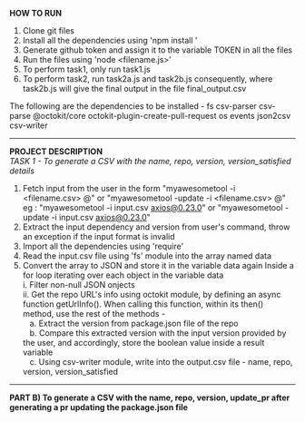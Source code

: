 ****HOW TO RUN****
  1. Clone git files
  2. Install all the dependencies using 'npm install <dependency-name>'
  3. Generate github token and assign it to the variable TOKEN in all the files
  4. Run the files using 'node <filename.js>'
  5. To perform task1, only run task1.js
  6. To perform task2, run task2a.js and task2b.js consequently, where task2b.js will give the final output in the file final_output.csv
  
  The following are the dependencies to be installed - 
  fs
  csv-parser
  csv-parse
  @octokit/core
  octokit-plugin-create-pull-request
  os
  events
  json2csv
  csv-writer
  
  --------------------------

  **PROJECT DESCRIPTION** </br>
  _TASK 1 -  To generate a CSV with the name, repo, version, version_satisfied details_
  1. Fetch input from the user in the form "myawesometool -i <filename.csv> <dependency-name>@<version>" or "myawesometool -update -i <filename.csv> <dependency-name>@<version>" </br>
      eg : "myawesometool -i input.csv axios@0.23.0" or "myawesometool -update -i input.csv axios@0.23.0"
  2. Extract the input dependency and version from user's command, throw an exception if the input format is invalid
  3. Import all the dependencies using 'require'
  4. Read the input.csv file using 'fs' module into the array named data
  5. Convert the array to JSON and store it in the variable data again
  Inside a for loop iterating over each object in the variable data </br>
    i.  Filter non-null JSON onjects</br>
    ii. Get the repo URL's info using octokit module, by defining an async function getUrlInfo(). When calling this function, within its then() method, use the rest of the methods - </br>
      &nbsp;&nbsp; a. Extract the version from package.json file of the repo</br>
      &nbsp;&nbsp; b. Compare this extracted version with the input version provided by the user, and accordingly, store the boolean value inside a result variable </br>
      &nbsp;&nbsp; c. Using csv-writer module, write into the output.csv file - name, repo, version, version_satisfied</br>
     
  -------------------------
      
**PART B) To generate a CSV with the name, repo, version, update_pr after generating a pr updating the package.json file**
    
  
 


